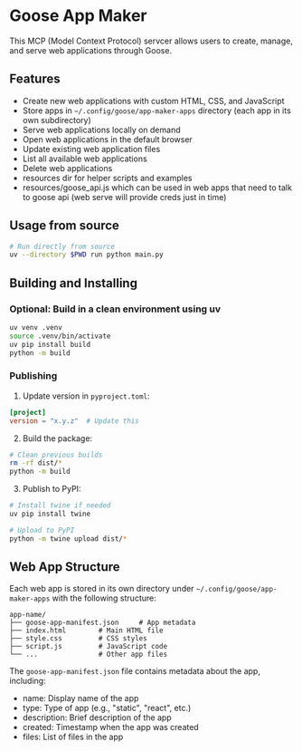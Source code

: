 # Goose App Maker

This MCP (Model Context Protocol) servcer allows users to create, manage, and serve web applications through Goose.

## Features

- Create new web applications with custom HTML, CSS, and JavaScript
- Store apps in `~/.config/goose/app-maker-apps` directory (each app in its own subdirectory)
- Serve web applications locally on demand
- Open web applications in the default browser
- Update existing web application files
- List all available web applications
- Delete web applications
- resources dir for helper scripts and examples
- resources/goose_api.js which can be used in web apps that need to talk to goose api (web serve will provide creds just in time)

## Usage from source

```sh
# Run directly from source
uv --directory $PWD run python main.py
```

## Building and Installing

### Optional: Build in a clean environment using uv

```sh
uv venv .venv
source .venv/bin/activate
uv pip install build
python -m build
```

### Publishing

1. Update version in `pyproject.toml`:

```toml
[project]
version = "x.y.z"  # Update this
```

2. Build the package:

```bash
# Clean previous builds
rm -rf dist/*
python -m build
```

3. Publish to PyPI:

```bash
# Install twine if needed
uv pip install twine

# Upload to PyPI
python -m twine upload dist/*
```

## Web App Structure

Each web app is stored in its own directory under `~/.config/goose/app-maker-apps` with the following structure:

```
app-name/
├── goose-app-manifest.json     # App metadata
├── index.html        # Main HTML file
├── style.css         # CSS styles
├── script.js         # JavaScript code
└── ...               # Other app files
```

The `goose-app-manifest.json` file contains metadata about the app, including:
- name: Display name of the app
- type: Type of app (e.g., "static", "react", etc.)
- description: Brief description of the app
- created: Timestamp when the app was created
- files: List of files in the app

